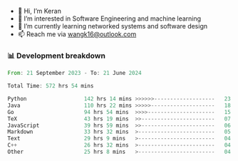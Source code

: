 - 👋 Hi, I’m Keran
- 👀 I’m interested in Software Engineering and machine learning
- 🌱 I’m currently learning networked systems and software design
- 📫 Reach me via wangk16@outlook.com


###  📊 Development breakdown
<!--START_SECTION:waka-->

```rust
From: 21 September 2023 - To: 21 June 2024

Total Time: 572 hrs 54 mins

Python                  142 hrs 14 mins >>>>>>-------------------   23.78 %
Java                    110 hrs 22 mins >>>>>--------------------   18.46 %
Go                      94 hrs 54 mins  >>>>---------------------   15.87 %
TeX                     43 hrs 19 mins  >>-----------------------   07.25 %
JavaScript              39 hrs 59 mins  >>-----------------------   06.69 %
Markdown                33 hrs 32 mins  >------------------------   05.61 %
Text                    29 hrs 9 mins   >------------------------   04.88 %
C++                     26 hrs 32 mins  >------------------------   04.44 %
Other                   25 hrs 8 mins   >------------------------   04.20 %
```

<!--END_SECTION:waka-->

<!---
keran-w/keran-w is a ✨ special ✨ repository because its `README.md` (this file) appears on your GitHub profile.
You can click the Preview link to take a look at your changes.
--->
